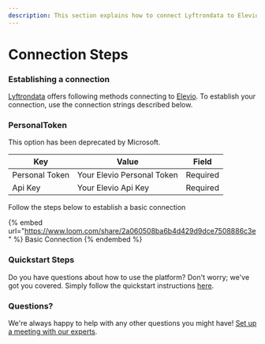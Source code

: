 ```yaml
---
description: This section explains how to connect Lyftrondata to Elevio.
---
```


# Connection Steps

### Establishing a connection

[Lyftrondata](https://www.lyftrondata.com) offers following methods connecting to [Elevio](https://www.lyftrondata.com/integration/business-analytics/elevio/). To establish your connection, use the connection strings described below.

### PersonalToken

This option has been deprecated by Microsoft.

| Key            | Value                      | Field    |
| -------------- | -------------------------- | -------- |
| Personal Token | Your Elevio Personal Token | Required |
| Api Key        | Your Elevio Api Key        | Required |

Follow the steps below to establish a basic connection

{% embed url="https://www.loom.com/share/2a060508ba6b4d429d9dce7508886c3e" %}
Basic Connection
{% endembed %}

### Quickstart Steps

Do you have questions about how to use the platform? Don't worry; we've got you covered. Simply follow the quickstart instructions [here](./).

### Questions? <a href="#questions" id="questions"></a>

We're always happy to help with any other questions you might have! [Set up a meeting with our experts](https://www.lyftrondata.com/book-a-meeting/).
